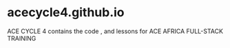 # acecycle4.github.io
ACE CYCLE 4 contains the code  , and lessons for ACE AFRICA FULL-STACK TRAINING
